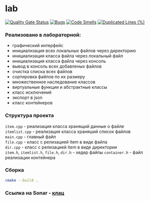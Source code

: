 # lab
[![Quality Gate Status](https://sonarcloud.io/api/project_badges/measure?project=Anton-Euro_labs&metric=alert_status)](https://sonarcloud.io/summary/new_code?id=Anton-Euro_labs)
[![Bugs](https://sonarcloud.io/api/project_badges/measure?project=Anton-Euro_labs&metric=bugs)](https://sonarcloud.io/summary/new_code?id=Anton-Euro_labs)
[![Code Smells](https://sonarcloud.io/api/project_badges/measure?project=Anton-Euro_labs&metric=code_smells)](https://sonarcloud.io/summary/new_code?id=Anton-Euro_labs)
[![Duplicated Lines (%)](https://sonarcloud.io/api/project_badges/measure?project=Anton-Euro_labs&metric=duplicated_lines_density)](https://sonarcloud.io/summary/new_code?id=Anton-Euro_labs)
### Реализовано в лабораторной:
- графический интерфейс
- инициализация всех локальных файлов через директорию
- инициализация класса файла через локальный файл
- инициализация класса файла через консоль
- вывод в консоль всех добавленых файлов
- очистка списка всех файлов
- сортировка файлов по их размеру
- множественное наследование классов
- виртуальные функции и абстрактные классы
- класс исключений
- экспорт в json
- класс контейнеров

### Структура проекта 
`item.cpp` - реализация класса хранящий данные о файле<br>
`itemlist.cpp` - реализация класса храняший список файлов<br>
`main.cpp` - главный файл<br>
`file.cpp` - класс с релизацией item в виде файла<br>
`dir.cpp` - класс с релизацией item в виде директории<br>
`item.h`, `itemlist.h`, `file.h`, `dir.h` - хедер файлы
`container.h` - файл реализации контейнера

### Сборка
```bash
cmake --build .
```

### Ссылка на Sonar - [клац](https://sonarcloud.io/project/overview?id=Anton-Euro_labs)
